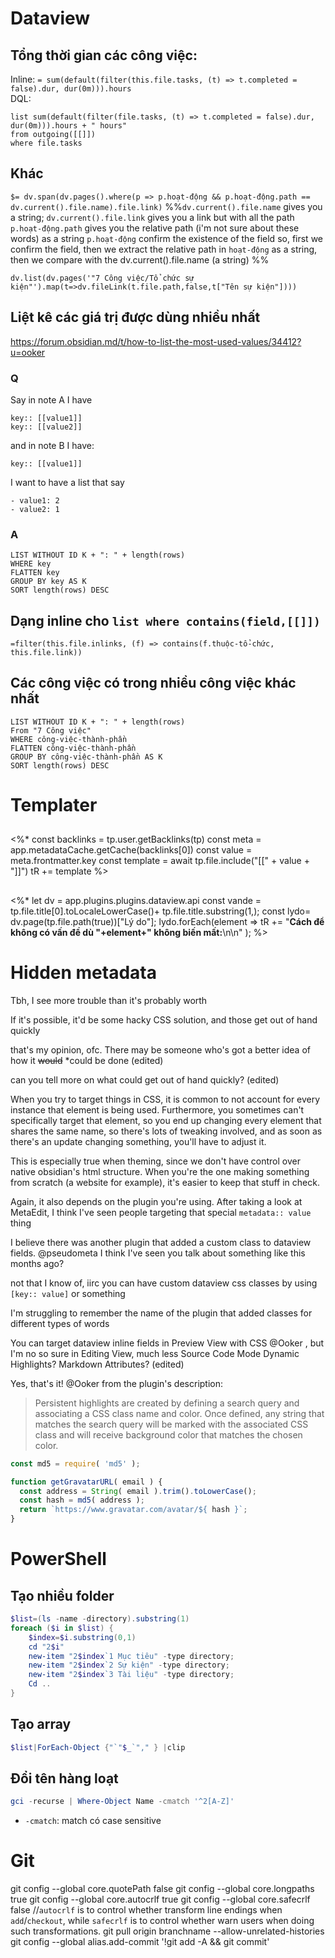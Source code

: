 # Dataview 
## Tổng thời gian các công việc:
Inline: `= sum(default(filter(this.file.tasks, (t) => t.completed = false).dur, dur(0m))).hours`  
DQL:
```dataview
list sum(default(filter(file.tasks, (t) => t.completed = false).dur, dur(0m))).hours + " hours" 
from outgoing([[]])
where file.tasks
```

## Khác 
`$= dv.span(dv.pages().where(p => p.hoạt-động && p.hoạt-động.path == dv.current().file.name).file.link)`
%%`dv.current().file.name` gives you a string; `dv.current().file.link` gives you a link but with all the path 
`p.hoạt-động.path` gives you the relative path (i'm not sure about these words) as a string `p.hoạt-động` confirm the existence of the field
so, first we confirm the field, then we extract the relative path in `hoạt-động` as a string, then we compare with the dv.current().file.name (a string)
%%

```dataviewjs 
dv.list(dv.pages('"7 Công việc/Tổ chức sự kiện"').map(t=>dv.fileLink(t.file.path,false,t["Tên sự kiện"])))
```

## Liệt kê các giá trị được dùng nhiều nhất
https://forum.obsidian.md/t/how-to-list-the-most-used-values/34412?u=ooker
### Q
Say in note A I have
```
key:: [[value1]]
key:: [[value2]]
```
and in note B I have:
```
key:: [[value1]]
```
I want to have a list that say
```
- value1: 2
- value2: 1
```

### A
```dataview 
LIST WITHOUT ID K + ": " + length(rows)
WHERE key
FLATTEN key
GROUP BY key AS K
SORT length(rows) DESC
```

## Dạng inline cho `list where contains(field,[[]])`
`=filter(this.file.inlinks, (f) => contains(f.thuộc-tổ-chức, this.file.link))`
## Các công việc có trong nhiều công việc khác nhất
```dataview
LIST WITHOUT ID K + ": " + length(rows)
From "7 Công việc" 
WHERE công-việc-thành-phần 
FLATTEN công-việc-thành-phần
GROUP BY công-việc-thành-phần AS K
SORT length(rows) DESC
```

# Templater
## 
<%* const backlinks = tp.user.getBacklinks(tp) 
const meta = app.metadataCache.getCache(backlinks[0]) 
const value = meta.frontmatter.key 
const template = await tp.file.include("[[" + value + "]]") 
tR += template %>

## 
<%* let dv = app.plugins.plugins.dataview.api
const vande = tp.file.title[0].toLocaleLowerCase()+ tp.file.title.substring(1,);
const lydo= dv.page(tp.file.path(true))["Lý do"];
lydo.forEach(element => 
	tR += "**Cách để không có vấn đề dù "+element+" không biến mất:**\n\n" 
);
%>

# Hidden metadata
Tbh, I see more trouble than it's probably worth

If it's possible, it'd be some hacky CSS solution, and those get out of hand quickly

that's my opinion, ofc. There may be someone who's got a better idea of how it ~~would~~ *could be done (edited)

can you tell more on what could get out of hand quickly? (edited)

When you try to target things in CSS, it is common to not account for every instance that element is being used. Furthermore, you sometimes can't specifically target that element, so you end up changing every element that shares the same name, so there's lots of tweaking involved, and as soon as there's an update changing something, you'll have to adjust it.

This is especially true when theming, since we don't have control over native obsidian's html structure. When you're the one making something from scratch (a website for example), it's easier to keep that stuff in check.

Again, it also depends on the plugin you're using. After taking a look at MetaEdit, I think I've seen people targeting that special `metadata:: value` thing

I believe there was another plugin that added a custom class to dataview fields. @pseudometa I think I've seen you talk about something like this months ago?


not that I know of, iirc you can have custom dataview css classes by using `[key:: value]` or something

I'm struggling to remember the name of the plugin that added classes for different types of words

You can target dataview inline fields in Preview View with CSS @Ooker , but I'm no so sure in Editing View, much less Source Code Mode
Dynamic Highlights? Markdown Attributes? (edited)

Yes, that's it! @Ooker from the plugin's description:

> Persistent highlights are created by defining a search query and associating a CSS class name and color. Once defined, any string that matches the search query will be marked with the associated CSS class and will receive background color that matches the chosen color.




```js
const md5 = require( 'md5' );

function getGravatarURL( email ) {
  const address = String( email ).trim().toLowerCase();
  const hash = md5( address );
  return `https://www.gravatar.com/avatar/${ hash }`;
}
```

# PowerShell
## Tạo nhiều folder
```PowerShell
$list=(ls -name -directory).substring(1)
foreach ($i in $list) {
	$index=$i.substring(0,1)
	cd "2$i" 
	new-item "2$index`1 Mục tiêu" -type directory;
	new-item "2$index`2 Sự kiện" -type directory;
	new-item "2$index`3 Tài liệu" -type directory;
	Cd ..
}
```
## Tạo array
```PowerShell
$list|ForEach-Object {"`"$_`"," } |clip
```
## Đổi tên hàng loạt
```PowerShell
gci -recurse | Where-Object Name -cmatch '^2[A-Z]'
```
- `-cmatch`: match có case sensitive 
# Git
git config --global core.quotePath false
git config --global core.longpaths true
git config --global core.autocrlf true
git config --global core.safecrlf false
//`autocrlf` is to control whether transform line endings when `add`/`checkout`, while `safecrlf` is to control whether warn users when doing such transformations.
git pull origin branchname --allow-unrelated-histories
git config --global alias.add-commit '!git add -A && git commit'